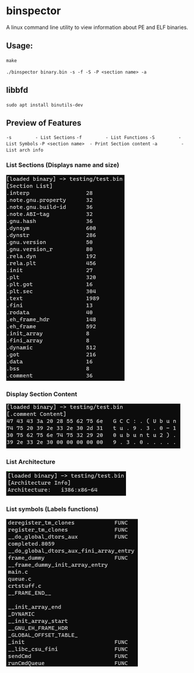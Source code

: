 # binspector
A linux command line utility to view information about PE and ELF binaries.

## Usage:
`make`

`./binspector binary.bin -s -f -S -P <section name> -a`

## libbfd
`sudo apt install binutils-dev`

## Preview of Features

`-s			- List Sections`
`-f			- List Functions`
`-S			- List Symbols`
`-P <section name>	- Print Section content`
`-a			- List arch info`
### List Sections (Displays name and size)
![list sections](pics/list_sections.png "list sections")
### Display Section Content
![print section](pics/print_sections.png "print section content")
### List Architecture
![list arch](pics/list_arch.png "List arch")
### List symbols (Labels functions)
![list symbols](pics/list_symbols.png "List symbols")
